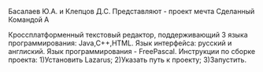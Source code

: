 Басалаев Ю.А. и Клепцов Д.С.
Представляют - проект мечта
Сделанный Командой А 

Кроссплатформенный текстовый редактор, поддерживающий 3 языка программирования: Java,C++,HTML. Язык интерфейса: русский и англиский.
Язык программирования - FreePascal.
Инструкции по сборке проекта:
1)Установить Lazarus;
2)Указать путь к проекту;
3)Запустить.
